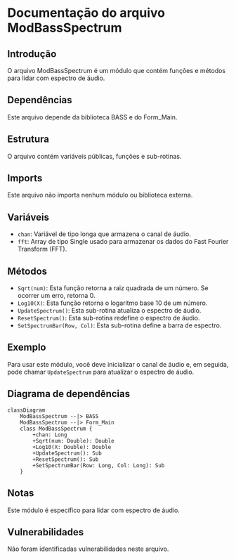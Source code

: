 # Documentação do arquivo ModBassSpectrum

## Introdução

O arquivo ModBassSpectrum é um módulo que contém funções e métodos para lidar com espectro de áudio.

## Dependências

Este arquivo depende da biblioteca BASS e do Form_Main.

## Estrutura

O arquivo contém variáveis públicas, funções e sub-rotinas.

## Imports

Este arquivo não importa nenhum módulo ou biblioteca externa.

## Variáveis

- `chan`: Variável de tipo longa que armazena o canal de áudio.
- `fft`: Array de tipo Single usado para armazenar os dados do Fast Fourier Transform (FFT).

## Métodos

- `Sqrt(num)`: Esta função retorna a raiz quadrada de um número. Se ocorrer um erro, retorna 0.
- `Log10(X)`: Esta função retorna o logaritmo base 10 de um número.
- `UpdateSpectrum()`: Esta sub-rotina atualiza o espectro de áudio.
- `ResetSpectrum()`: Esta sub-rotina redefine o espectro de áudio.
- `SetSpectrumBar(Row, Col)`: Esta sub-rotina define a barra de espectro.

## Exemplo

Para usar este módulo, você deve inicializar o canal de áudio e, em seguida, pode chamar `UpdateSpectrum` para atualizar o espectro de áudio.

## Diagrama de dependências

```mermaid
classDiagram
    ModBassSpectrum --|> BASS
    ModBassSpectrum --|> Form_Main
    class ModBassSpectrum {
        +chan: Long
        +Sqrt(num: Double): Double
        +Log10(X: Double): Double
        +UpdateSpectrum(): Sub
        +ResetSpectrum(): Sub
        +SetSpectrumBar(Row: Long, Col: Long): Sub
    }
```

## Notas

Este módulo é específico para lidar com espectro de áudio.

## Vulnerabilidades

Não foram identificadas vulnerabilidades neste arquivo.